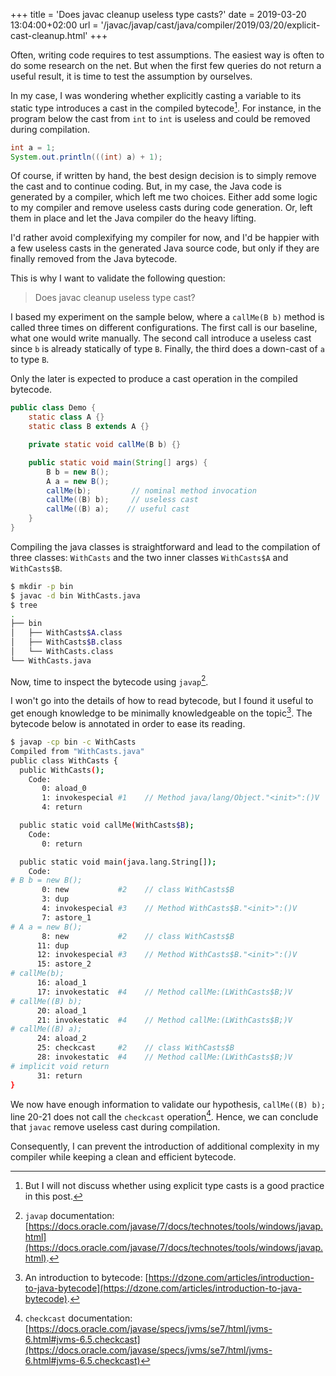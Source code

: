 +++
title = 'Does javac cleanup useless type casts?'
date = 2019-03-20 13:04:00+02:00
url = '/javac/javap/cast/java/compiler/2019/03/20/explicit-cast-cleanup.html'
+++

Often, writing code requires to test assumptions.
The easiest way is often to do some research on the net.
But when the first few queries do not return a useful result, it is time to test the assumption by ourselves.

In my case, I was wondering whether explicitly casting a variable to its static type introduces a cast in the compiled bytecode[^1].
For instance, in the program below the cast from `int` to `int` is useless and could be removed during compilation.

```java
int a = 1;
System.out.println(((int) a) + 1);
```

Of course, if written by hand, the best design decision is to simply remove the cast and to continue coding.
But, in my case, the Java code is generated by a compiler, which left me two choices.
Either add some logic to my compiler and remove useless casts during code generation.
Or, left them in place and let the Java compiler do the heavy lifting.

I'd rather avoid complexifying my compiler for now, and I'd be happier with a few useless casts in the generated Java source code, but only if they are finally removed from the Java bytecode.

This is why I want to validate the following question:

> Does javac cleanup useless type cast?

<!--The second solution is (subjectively) better even if implies tradeoffs, for instance an harder to read generated code due to often useless casts scatered on the generated code
#, and more importantly, potential cast in the compile Java code (the assumption we want to validate in this post).

If this assumption is valid, I can consider this design decision viable (and this is a very personal and subjective opinion) and better than the complexification of my compiler logic.

In the rest of the article I want to explore how to valid the following hypothesis.

> Does `javac` remove useless cast during compilation. -->

I based my experiment on the sample below, where a `callMe(B b)` method is called three times on different configurations.
The first call is our baseline, what one would write manually. The second call introduce a useless cast since `b` is already statically of type `B`.
Finally, the third does a down-cast of `a` to type `B`.

Only the later is expected to produce a cast operation in the compiled bytecode.

```java
public class Demo {
    static class A {}
    static class B extends A {}

    private static void callMe(B b) {}

    public static void main(String[] args) {
        B b = new B();
        A a = new B();
        callMe(b);         // nominal method invocation
        callMe((B) b);     // useless cast
        callMe((B) a);    // useful cast
    }
}
```

Compiling the java classes is straightforward and lead to the compilation of three classes: `WithCasts` and the two inner classes `WithCasts$A` and `WithCasts$B`.

```bash
$ mkdir -p bin
$ javac -d bin WithCasts.java
$ tree
.
├── bin
│   ├── WithCasts$A.class
│   ├── WithCasts$B.class
│   └── WithCasts.class
└── WithCasts.java
```


Now, time to inspect the bytecode using `javap`[^2].

I won't go into the details of how to read bytecode, but I found it useful to get enough knowledge to be minimally knowledgeable on the topic[^3].
The bytecode below is annotated in order to ease its reading.

```bash
$ javap -cp bin -c WithCasts   
Compiled from "WithCasts.java"
public class WithCasts {
  public WithCasts();
    Code:
       0: aload_0
       1: invokespecial #1    // Method java/lang/Object."<init>":()V
       4: return

  public static void callMe(WithCasts$B);
    Code:
       0: return

  public static void main(java.lang.String[]);
    Code:
# B b = new B();
       0: new           #2    // class WithCasts$B
       3: dup
       4: invokespecial #3    // Method WithCasts$B."<init>":()V
       7: astore_1
# A a = new B();
       8: new           #2    // class WithCasts$B
      11: dup
      12: invokespecial #3    // Method WithCasts$B."<init>":()V
      15: astore_2
# callMe(b);
      16: aload_1
      17: invokestatic  #4    // Method callMe:(LWithCasts$B;)V
# callMe((B) b);
      20: aload_1
      21: invokestatic  #4    // Method callMe:(LWithCasts$B;)V
# callMe((B) a);
      24: aload_2
      25: checkcast     #2    // class WithCasts$B
      28: invokestatic  #4    // Method callMe:(LWithCasts$B;)V
# implicit void return
      31: return
}
```


We now have enough information to validate our hypothesis, `callMe((B) b);` line 20-21 does not call the `checkcast` operation[^4].
Hence, we can conclude that `javac` remove useless cast during compilation.

Consequently, I can prevent the introduction of additional complexity in my compiler while keeping a clean and efficient bytecode.

[^1]: But I will not discuss whether using explicit type casts is a good practice in this post.
[^2]: `javap` documentation: [https://docs.oracle.com/javase/7/docs/technotes/tools/windows/javap.html](https://docs.oracle.com/javase/7/docs/technotes/tools/windows/javap.html).
[^3]: An introduction to bytecode: [https://dzone.com/articles/introduction-to-java-bytecode](https://dzone.com/articles/introduction-to-java-bytecode).
[^4]: `checkcast` documentation: [https://docs.oracle.com/javase/specs/jvms/se7/html/jvms-6.html#jvms-6.5.checkcast](https://docs.oracle.com/javase/specs/jvms/se7/html/jvms-6.html#jvms-6.5.checkcast)
